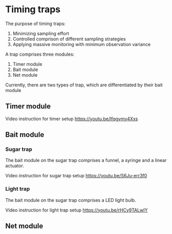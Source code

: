 # Timing traps

The purpose of timing traps:

1. Minimizing sampling effort
2. Controlled comprison of different sampling strategies
3. Applying massive monitoring with minimum observation variance
   

A trap comprises three modules:

1. Timer module
2. Bait module
3. Net module

Currently, there are two types of trap, which are differentiated by their bait module

## Timer module

Video instruction for timer setup
https://youtu.be/lfqgymy4Xxs


## Bait module

### Sugar trap
The bait module on the sugar trap comprises a funnel, a syringe and a linear actuator. 

Video instruction for sugar trap setup
https://youtu.be/S6Ju-err3f0


### Light trap
The bait module on the sugar trap comprises a LED light bulb.

Video instruction for light trap setup 
https://youtu.be/rHCy9TALwIY


## Net module 









